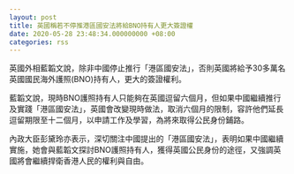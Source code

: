 ```yaml
---
layout: post
title: 英國稱若不停推港區國安法將給BNO持有人更大簽證權
date: 2020-05-28 23:48:34.000000000 +08:00
categories: rss
---
```


英國外相藍韜文說，除非中國停止推行「港區國安法」，否則英國將給予30多萬名英國國民海外護照(BNO)持有人，更大的簽證權利。

藍韜文說，現時BNO護照持有人只能夠在英國逗留六個月，但如果中國繼續推行及實踐「港區國安法」，英國會改變現時做法，取消六個月的限制，容許他們延長逗留期限至十二個月，以申請工作及學習，為將來取得公民身份鋪路。

內政大臣彭黛玲亦表示，深切關注中國提出的「港區國安法」，表明如果中國繼續實施，她會與藍韜文探討BNO護照持有人，獲得英國公民身份的途徑，又強調英國將會繼續捍衛香港人民的權利與自由。

